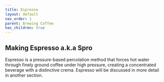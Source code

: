 ```yaml
---
title: Espresso
layout: default
nav_order: 1
parent: Brewing Coffee
has_children: true
---
```


## Making Espresso a.k.a Spro

Espresso is a pressure-based percolation method that forces hot water through finely ground coffee under high pressure, creating a concentrated beverage with a distinctive crema. Espresso will be discussed in more detail in another section.


